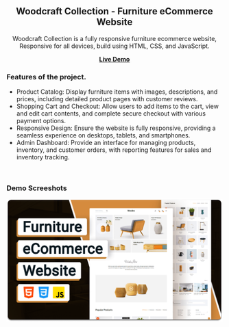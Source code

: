 <div align="center">
  

  <br />
  <br />

  <h2 align="center">Woodcraft Collection - Furniture eCommerce Website</h2>

  Woodcraft Collection is a fully responsive furniture ecommerce website, <br />Responsive for all devices, build using HTML, CSS, and JavaScript.

  <a href="https://furniture-ecommerce-website-by-yash-gadre.vercel.app/"><strong> Live Demo </strong></a>

</div>

### Features of the project.

* Product Catalog: Display furniture items with images, descriptions, and prices, including detailed product pages with customer reviews.
* Shopping Cart and Checkout: Allow users to add items to the cart, view and edit cart contents, and complete secure checkout with various payment options.
* Responsive Design: Ensure the website is fully responsive, providing a seamless experience on desktops, tablets, and smartphones.
* Admin Dashboard: Provide an interface for managing products, inventory, and customer orders, with reporting features for sales and inventory tracking.
 

<br />

### Demo Screeshots

![Woodex Desktop Demo](./readme-images/desktop.png "Desktop Demo")

